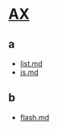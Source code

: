 # [AX](./)

## a
- [list.md](./?f=list.md)
- [js.md](./?f=js.md)
## b
- [flash.md](./?f=flash.md)


